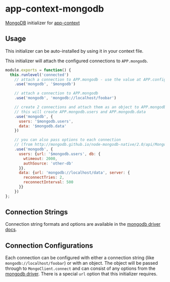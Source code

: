 # app-context-mongodb

[MongoDB](http://mongodb.github.io/node-mongodb-native/2.0/api/) initializer for [app-context](http://app-contextjs.com)

## Usage

This initializer can be auto-installed by using it in your context file.

This initializer will attach the configured connections to `APP.mongodb`.

```javascript
module.exports = function() {
  this.runlevel('connected')
    // attach a connection to APP.mongodb - use the value at APP.config.mongodb as the connection string
    .use('mongodb', '$mongodb')

    // attach a connection to APP.mongodb
    .use('mongodb', 'mongodb://localhost/foobar')

    // create 2 connections and attach them as an object to APP.mongodb
    // this will create APP.mongodb.users and APP.mongodb.data
    .use('mongodb', {
      users: '$mongodb.users',
      data: '$mongodb.data'
    })

    // you can also pass options to each connection
    // (from http://mongodb.github.io/node-mongodb-native/2.0/api/MongoClient.html#.connect)
    .use('mongodb', {
      users: {url: '$mongodb.users', db: {
        wtimeout: 2000,
        authSource: 'other-db'
      }},
      data: {url: 'mongodb://localhost/data', server: {
        reconnectTries: 2,
        reconnectInterval: 500
      }}
    })
};
```

## Connection Strings

Connection string formats and options are available in the [mongodb driver docs](http://docs.mongodb.org/manual/reference/connection-string/).

## Connection Configurations

Each connection can be configured with either a connection string (like `mongodb://localhost/foobar`) or
with an object. The object will be passed through to `MongoClient.connect` and can consist of any options
from the [mongodb driver](http://mongodb.github.io/node-mongodb-native/2.0/api/MongoClient.html#.connect). There is a special `url` option that this initializer requires.
